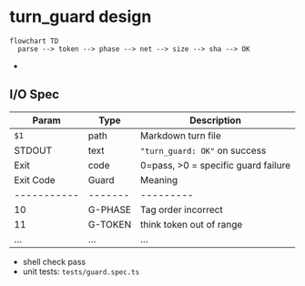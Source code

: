# turn_guard design

```mermaid
flowchart TD
  parse --> token --> phase --> net --> size --> sha --> OK
```

-

## I/O Spec

| Param       | Type    | Description                         |
| ----------- | ------- | ----------------------------------- |
| `$1`        | path    | Markdown turn file                  |
| STDOUT      | text    | `"turn_guard: OK"` on success       |
| Exit        | code    | 0=pass, >0 = specific guard failure |
| Exit Code   | Guard   | Meaning                             |
| ----------- | ------- | ---------                           |
| 10          | G-PHASE | Tag order incorrect                 |
| 11          | G-TOKEN | think token out of range            |
| …           | …       | …                                   |

- shell check pass
- unit tests: `tests/guard.spec.ts`
